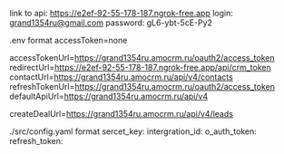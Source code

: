 link to api: https://e2ef-92-55-178-187.ngrok-free.app
login: grand1354ru@gmail.com
password: gL6-ybt-5cE-Py2

.env format
accessToken=none

accessTokenUrl=https://grand1354ru.amocrm.ru/oauth2/access_token
redirectUrl=https://e2ef-92-55-178-187.ngrok-free.app/api/crm_token
contactUrl=https://grand1354ru.amocrm.ru/api/v4/contacts
refreshTokenUrl=https://grand1354ru.amocrm.ru/oauth2/access_token
defaultApiUrl=https://grand1354ru.amocrm.ru/api/v4

createDealUrl=https://grand1354ru.amocrm.ru/api/v4/leads

./src/config.yaml format
sercet_key: 
intergration_id: 
o_auth_token: 
refresh_token: 
